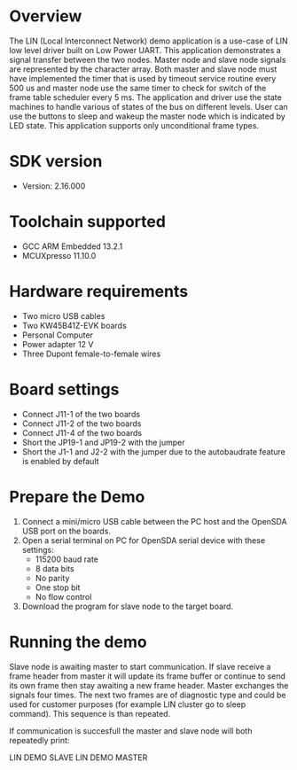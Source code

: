 Overview
========
The LIN (Local Interconnect Network) demo application is a use-case of LIN low level driver built on Low Power UART. This application demonstrates a signal transfer between the two nodes. Master node and slave node signals are represented by the character array. Both master and slave node must have implemented the timer that is used by timeout service routine every 500 us and master node use the same timer to check for switch of the frame table scheduler every 5 ms.
The application and driver use the state machines to handle various of states of the bus on different levels.
User can use the buttons to sleep and wakeup the master node which is indicated by LED state.
This application supports only unconditional frame types.


SDK version
===========
- Version: 2.16.000

Toolchain supported
===================
- GCC ARM Embedded  13.2.1
- MCUXpresso  11.10.0

Hardware requirements
=====================
- Two micro USB cables
- Two KW45B41Z-EVK boards
- Personal Computer
- Power adapter 12 V
- Three Dupont female-to-female wires

Board settings
==============
- Connect J11-1 of the two boards
- Connect J11-2 of the two boards
- Connect J11-4 of the two boards
- Short the JP19-1 and JP19-2 with the jumper
- Short the J1-1 and J2-2 with the jumper due to the autobaudrate feature is enabled by default

Prepare the Demo
================
1.  Connect a mini/micro USB cable between the PC host and the OpenSDA USB port on the boards.
2.  Open a serial terminal on PC for OpenSDA serial device with these settings:
    - 115200 baud rate
    - 8 data bits
    - No parity
    - One stop bit
    - No flow control
6.  Download the program for slave node to the target board.

Running the demo
================
Slave node is awaiting master to start communication. If slave receive a frame header from master it will update its frame buffer or continue to send its own frame then stay awaiting a new frame header. Master exchanges the signals four times. The next two frames are of diagnostic type and could be used for customer purposes (for example LIN cluster go to sleep command). This sequence is than repeated.

If communication is succesfull the master and slave node will both repeatedly print:

LIN DEMO
SLAVE
LIN DEMO
MASTER
